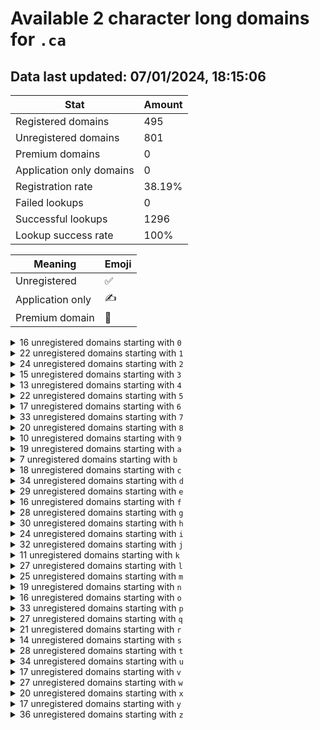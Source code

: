 # Available 2 character long domains for `.ca`

## Data last updated: 07/01/2024, 18:15:06

|Stat|Amount|
|--|--|
|Registered domains|495|
|Unregistered domains|801|
|Premium domains|0|
|Application only domains|0|
|Registration rate|38.19%|
|Failed lookups|0|
|Successful lookups|1296|
|Lookup success rate|100%|


|Meaning|Emoji|
|--|--|
|Unregistered|:white_check_mark:|
|Application only|:writing_hand:|
|Premium domain|:gem:|

<details>
<summary>16 unregistered domains starting with <bold><code>0</code></bold></summary>

|Type|Domain|
|--|--|
|:white_check_mark:|`02.ca`|
|:white_check_mark:|`06.ca`|
|:white_check_mark:|`08.ca`|
|:white_check_mark:|`0a.ca`|
|:white_check_mark:|`0b.ca`|
|:white_check_mark:|`0c.ca`|
|:white_check_mark:|`0d.ca`|
|:white_check_mark:|`0f.ca`|
|:white_check_mark:|`0g.ca`|
|:white_check_mark:|`0h.ca`|
|:white_check_mark:|`0k.ca`|
|:white_check_mark:|`0l.ca`|
|:white_check_mark:|`0q.ca`|
|:white_check_mark:|`0r.ca`|
|:white_check_mark:|`0s.ca`|
|:white_check_mark:|`0v.ca`|
</details>
<details>
<summary>22 unregistered domains starting with <bold><code>1</code></bold></summary>

|Type|Domain|
|--|--|
|:white_check_mark:|`10.ca`|
|:white_check_mark:|`11.ca`|
|:white_check_mark:|`14.ca`|
|:white_check_mark:|`15.ca`|
|:white_check_mark:|`17.ca`|
|:white_check_mark:|`19.ca`|
|:white_check_mark:|`1c.ca`|
|:white_check_mark:|`1h.ca`|
|:white_check_mark:|`1i.ca`|
|:white_check_mark:|`1j.ca`|
|:white_check_mark:|`1m.ca`|
|:white_check_mark:|`1n.ca`|
|:white_check_mark:|`1o.ca`|
|:white_check_mark:|`1p.ca`|
|:white_check_mark:|`1q.ca`|
|:white_check_mark:|`1r.ca`|
|:white_check_mark:|`1s.ca`|
|:white_check_mark:|`1u.ca`|
|:white_check_mark:|`1v.ca`|
|:white_check_mark:|`1w.ca`|
|:white_check_mark:|`1x.ca`|
|:white_check_mark:|`1y.ca`|
</details>
<details>
<summary>24 unregistered domains starting with <bold><code>2</code></bold></summary>

|Type|Domain|
|--|--|
|:white_check_mark:|`21.ca`|
|:white_check_mark:|`22.ca`|
|:white_check_mark:|`23.ca`|
|:white_check_mark:|`27.ca`|
|:white_check_mark:|`29.ca`|
|:white_check_mark:|`2c.ca`|
|:white_check_mark:|`2d.ca`|
|:white_check_mark:|`2e.ca`|
|:white_check_mark:|`2f.ca`|
|:white_check_mark:|`2g.ca`|
|:white_check_mark:|`2h.ca`|
|:white_check_mark:|`2i.ca`|
|:white_check_mark:|`2j.ca`|
|:white_check_mark:|`2k.ca`|
|:white_check_mark:|`2l.ca`|
|:white_check_mark:|`2m.ca`|
|:white_check_mark:|`2n.ca`|
|:white_check_mark:|`2p.ca`|
|:white_check_mark:|`2q.ca`|
|:white_check_mark:|`2r.ca`|
|:white_check_mark:|`2t.ca`|
|:white_check_mark:|`2u.ca`|
|:white_check_mark:|`2v.ca`|
|:white_check_mark:|`2w.ca`|
</details>
<details>
<summary>15 unregistered domains starting with <bold><code>3</code></bold></summary>

|Type|Domain|
|--|--|
|:white_check_mark:|`34.ca`|
|:white_check_mark:|`36.ca`|
|:white_check_mark:|`38.ca`|
|:white_check_mark:|`3b.ca`|
|:white_check_mark:|`3c.ca`|
|:white_check_mark:|`3d.ca`|
|:white_check_mark:|`3h.ca`|
|:white_check_mark:|`3j.ca`|
|:white_check_mark:|`3l.ca`|
|:white_check_mark:|`3m.ca`|
|:white_check_mark:|`3o.ca`|
|:white_check_mark:|`3s.ca`|
|:white_check_mark:|`3t.ca`|
|:white_check_mark:|`3v.ca`|
|:white_check_mark:|`3w.ca`|
</details>
<details>
<summary>13 unregistered domains starting with <bold><code>4</code></bold></summary>

|Type|Domain|
|--|--|
|:white_check_mark:|`42.ca`|
|:white_check_mark:|`43.ca`|
|:white_check_mark:|`44.ca`|
|:white_check_mark:|`46.ca`|
|:white_check_mark:|`47.ca`|
|:white_check_mark:|`49.ca`|
|:white_check_mark:|`4a.ca`|
|:white_check_mark:|`4d.ca`|
|:white_check_mark:|`4f.ca`|
|:white_check_mark:|`4g.ca`|
|:white_check_mark:|`4h.ca`|
|:white_check_mark:|`4m.ca`|
|:white_check_mark:|`4w.ca`|
</details>
<details>
<summary>22 unregistered domains starting with <bold><code>5</code></bold></summary>

|Type|Domain|
|--|--|
|:white_check_mark:|`50.ca`|
|:white_check_mark:|`52.ca`|
|:white_check_mark:|`54.ca`|
|:white_check_mark:|`56.ca`|
|:white_check_mark:|`58.ca`|
|:white_check_mark:|`59.ca`|
|:white_check_mark:|`5c.ca`|
|:white_check_mark:|`5d.ca`|
|:white_check_mark:|`5f.ca`|
|:white_check_mark:|`5g.ca`|
|:white_check_mark:|`5h.ca`|
|:white_check_mark:|`5j.ca`|
|:white_check_mark:|`5m.ca`|
|:white_check_mark:|`5q.ca`|
|:white_check_mark:|`5s.ca`|
|:white_check_mark:|`5t.ca`|
|:white_check_mark:|`5u.ca`|
|:white_check_mark:|`5v.ca`|
|:white_check_mark:|`5w.ca`|
|:white_check_mark:|`5x.ca`|
|:white_check_mark:|`5y.ca`|
|:white_check_mark:|`5z.ca`|
</details>
<details>
<summary>17 unregistered domains starting with <bold><code>6</code></bold></summary>

|Type|Domain|
|--|--|
|:white_check_mark:|`60.ca`|
|:white_check_mark:|`62.ca`|
|:white_check_mark:|`63.ca`|
|:white_check_mark:|`64.ca`|
|:white_check_mark:|`67.ca`|
|:white_check_mark:|`68.ca`|
|:white_check_mark:|`6a.ca`|
|:white_check_mark:|`6c.ca`|
|:white_check_mark:|`6f.ca`|
|:white_check_mark:|`6g.ca`|
|:white_check_mark:|`6h.ca`|
|:white_check_mark:|`6j.ca`|
|:white_check_mark:|`6k.ca`|
|:white_check_mark:|`6m.ca`|
|:white_check_mark:|`6o.ca`|
|:white_check_mark:|`6r.ca`|
|:white_check_mark:|`6y.ca`|
</details>
<details>
<summary>33 unregistered domains starting with <bold><code>7</code></bold></summary>

|Type|Domain|
|--|--|
|:white_check_mark:|`70.ca`|
|:white_check_mark:|`71.ca`|
|:white_check_mark:|`72.ca`|
|:white_check_mark:|`73.ca`|
|:white_check_mark:|`74.ca`|
|:white_check_mark:|`75.ca`|
|:white_check_mark:|`76.ca`|
|:white_check_mark:|`77.ca`|
|:white_check_mark:|`78.ca`|
|:white_check_mark:|`79.ca`|
|:white_check_mark:|`7a.ca`|
|:white_check_mark:|`7b.ca`|
|:white_check_mark:|`7c.ca`|
|:white_check_mark:|`7e.ca`|
|:white_check_mark:|`7f.ca`|
|:white_check_mark:|`7g.ca`|
|:white_check_mark:|`7h.ca`|
|:white_check_mark:|`7i.ca`|
|:white_check_mark:|`7l.ca`|
|:white_check_mark:|`7m.ca`|
|:white_check_mark:|`7n.ca`|
|:white_check_mark:|`7o.ca`|
|:white_check_mark:|`7p.ca`|
|:white_check_mark:|`7q.ca`|
|:white_check_mark:|`7r.ca`|
|:white_check_mark:|`7s.ca`|
|:white_check_mark:|`7t.ca`|
|:white_check_mark:|`7u.ca`|
|:white_check_mark:|`7v.ca`|
|:white_check_mark:|`7w.ca`|
|:white_check_mark:|`7x.ca`|
|:white_check_mark:|`7y.ca`|
|:white_check_mark:|`7z.ca`|
</details>
<details>
<summary>20 unregistered domains starting with <bold><code>8</code></bold></summary>

|Type|Domain|
|--|--|
|:white_check_mark:|`80.ca`|
|:white_check_mark:|`81.ca`|
|:white_check_mark:|`82.ca`|
|:white_check_mark:|`86.ca`|
|:white_check_mark:|`8a.ca`|
|:white_check_mark:|`8b.ca`|
|:white_check_mark:|`8c.ca`|
|:white_check_mark:|`8d.ca`|
|:white_check_mark:|`8e.ca`|
|:white_check_mark:|`8f.ca`|
|:white_check_mark:|`8g.ca`|
|:white_check_mark:|`8h.ca`|
|:white_check_mark:|`8i.ca`|
|:white_check_mark:|`8k.ca`|
|:white_check_mark:|`8m.ca`|
|:white_check_mark:|`8o.ca`|
|:white_check_mark:|`8p.ca`|
|:white_check_mark:|`8u.ca`|
|:white_check_mark:|`8w.ca`|
|:white_check_mark:|`8x.ca`|
</details>
<details>
<summary>10 unregistered domains starting with <bold><code>9</code></bold></summary>

|Type|Domain|
|--|--|
|:white_check_mark:|`90.ca`|
|:white_check_mark:|`92.ca`|
|:white_check_mark:|`94.ca`|
|:white_check_mark:|`95.ca`|
|:white_check_mark:|`98.ca`|
|:white_check_mark:|`9s.ca`|
|:white_check_mark:|`9t.ca`|
|:white_check_mark:|`9v.ca`|
|:white_check_mark:|`9w.ca`|
|:white_check_mark:|`9y.ca`|
</details>
<details>
<summary>19 unregistered domains starting with <bold><code>a</code></bold></summary>

|Type|Domain|
|--|--|
|:white_check_mark:|`a3.ca`|
|:white_check_mark:|`a4.ca`|
|:white_check_mark:|`a5.ca`|
|:white_check_mark:|`a6.ca`|
|:white_check_mark:|`a7.ca`|
|:white_check_mark:|`a8.ca`|
|:white_check_mark:|`a9.ca`|
|:white_check_mark:|`ab.ca`|
|:white_check_mark:|`ac.ca`|
|:white_check_mark:|`ad.ca`|
|:white_check_mark:|`ae.ca`|
|:white_check_mark:|`af.ca`|
|:white_check_mark:|`ag.ca`|
|:white_check_mark:|`ah.ca`|
|:white_check_mark:|`al.ca`|
|:white_check_mark:|`ap.ca`|
|:white_check_mark:|`aq.ca`|
|:white_check_mark:|`au.ca`|
|:white_check_mark:|`ay.ca`|
</details>
<details>
<summary>7 unregistered domains starting with <bold><code>b</code></bold></summary>

|Type|Domain|
|--|--|
|:white_check_mark:|`b3.ca`|
|:white_check_mark:|`ba.ca`|
|:white_check_mark:|`bb.ca`|
|:white_check_mark:|`bc.ca`|
|:white_check_mark:|`bh.ca`|
|:white_check_mark:|`bn.ca`|
|:white_check_mark:|`bv.ca`|
</details>
<details>
<summary>18 unregistered domains starting with <bold><code>c</code></bold></summary>

|Type|Domain|
|--|--|
|:white_check_mark:|`c2.ca`|
|:white_check_mark:|`c3.ca`|
|:white_check_mark:|`c4.ca`|
|:white_check_mark:|`c7.ca`|
|:white_check_mark:|`c9.ca`|
|:white_check_mark:|`ca.ca`|
|:white_check_mark:|`ch.ca`|
|:white_check_mark:|`cj.ca`|
|:white_check_mark:|`cl.ca`|
|:white_check_mark:|`cn.ca`|
|:white_check_mark:|`co.ca`|
|:white_check_mark:|`cr.ca`|
|:white_check_mark:|`cs.ca`|
|:white_check_mark:|`ct.ca`|
|:white_check_mark:|`cu.ca`|
|:white_check_mark:|`cv.ca`|
|:white_check_mark:|`cw.ca`|
|:white_check_mark:|`cy.ca`|
</details>
<details>
<summary>34 unregistered domains starting with <bold><code>d</code></bold></summary>

|Type|Domain|
|--|--|
|:white_check_mark:|`d0.ca`|
|:white_check_mark:|`d1.ca`|
|:white_check_mark:|`d2.ca`|
|:white_check_mark:|`d3.ca`|
|:white_check_mark:|`d4.ca`|
|:white_check_mark:|`d6.ca`|
|:white_check_mark:|`d7.ca`|
|:white_check_mark:|`d9.ca`|
|:white_check_mark:|`da.ca`|
|:white_check_mark:|`db.ca`|
|:white_check_mark:|`dc.ca`|
|:white_check_mark:|`dd.ca`|
|:white_check_mark:|`de.ca`|
|:white_check_mark:|`df.ca`|
|:white_check_mark:|`dg.ca`|
|:white_check_mark:|`dh.ca`|
|:white_check_mark:|`di.ca`|
|:white_check_mark:|`dj.ca`|
|:white_check_mark:|`dk.ca`|
|:white_check_mark:|`dl.ca`|
|:white_check_mark:|`dm.ca`|
|:white_check_mark:|`dn.ca`|
|:white_check_mark:|`do.ca`|
|:white_check_mark:|`dp.ca`|
|:white_check_mark:|`dq.ca`|
|:white_check_mark:|`dr.ca`|
|:white_check_mark:|`ds.ca`|
|:white_check_mark:|`dt.ca`|
|:white_check_mark:|`du.ca`|
|:white_check_mark:|`dv.ca`|
|:white_check_mark:|`dw.ca`|
|:white_check_mark:|`dx.ca`|
|:white_check_mark:|`dy.ca`|
|:white_check_mark:|`dz.ca`|
</details>
<details>
<summary>29 unregistered domains starting with <bold><code>e</code></bold></summary>

|Type|Domain|
|--|--|
|:white_check_mark:|`e0.ca`|
|:white_check_mark:|`e6.ca`|
|:white_check_mark:|`e7.ca`|
|:white_check_mark:|`e9.ca`|
|:white_check_mark:|`ea.ca`|
|:white_check_mark:|`eb.ca`|
|:white_check_mark:|`ec.ca`|
|:white_check_mark:|`ed.ca`|
|:white_check_mark:|`ee.ca`|
|:white_check_mark:|`ef.ca`|
|:white_check_mark:|`eg.ca`|
|:white_check_mark:|`eh.ca`|
|:white_check_mark:|`ei.ca`|
|:white_check_mark:|`ej.ca`|
|:white_check_mark:|`ek.ca`|
|:white_check_mark:|`el.ca`|
|:white_check_mark:|`em.ca`|
|:white_check_mark:|`en.ca`|
|:white_check_mark:|`eo.ca`|
|:white_check_mark:|`ep.ca`|
|:white_check_mark:|`eq.ca`|
|:white_check_mark:|`er.ca`|
|:white_check_mark:|`es.ca`|
|:white_check_mark:|`et.ca`|
|:white_check_mark:|`eu.ca`|
|:white_check_mark:|`ev.ca`|
|:white_check_mark:|`ew.ca`|
|:white_check_mark:|`ex.ca`|
|:white_check_mark:|`ez.ca`|
</details>
<details>
<summary>16 unregistered domains starting with <bold><code>f</code></bold></summary>

|Type|Domain|
|--|--|
|:white_check_mark:|`f1.ca`|
|:white_check_mark:|`f5.ca`|
|:white_check_mark:|`f8.ca`|
|:white_check_mark:|`fb.ca`|
|:white_check_mark:|`fd.ca`|
|:white_check_mark:|`fj.ca`|
|:white_check_mark:|`fk.ca`|
|:white_check_mark:|`fl.ca`|
|:white_check_mark:|`fm.ca`|
|:white_check_mark:|`fn.ca`|
|:white_check_mark:|`fp.ca`|
|:white_check_mark:|`fq.ca`|
|:white_check_mark:|`fr.ca`|
|:white_check_mark:|`fs.ca`|
|:white_check_mark:|`fu.ca`|
|:white_check_mark:|`fy.ca`|
</details>
<details>
<summary>28 unregistered domains starting with <bold><code>g</code></bold></summary>

|Type|Domain|
|--|--|
|:white_check_mark:|`g0.ca`|
|:white_check_mark:|`g1.ca`|
|:white_check_mark:|`g2.ca`|
|:white_check_mark:|`g3.ca`|
|:white_check_mark:|`g4.ca`|
|:white_check_mark:|`g5.ca`|
|:white_check_mark:|`g6.ca`|
|:white_check_mark:|`g7.ca`|
|:white_check_mark:|`g8.ca`|
|:white_check_mark:|`g9.ca`|
|:white_check_mark:|`ga.ca`|
|:white_check_mark:|`gb.ca`|
|:white_check_mark:|`gd.ca`|
|:white_check_mark:|`gi.ca`|
|:white_check_mark:|`gj.ca`|
|:white_check_mark:|`gl.ca`|
|:white_check_mark:|`gm.ca`|
|:white_check_mark:|`gn.ca`|
|:white_check_mark:|`go.ca`|
|:white_check_mark:|`gp.ca`|
|:white_check_mark:|`gs.ca`|
|:white_check_mark:|`gt.ca`|
|:white_check_mark:|`gu.ca`|
|:white_check_mark:|`gv.ca`|
|:white_check_mark:|`gw.ca`|
|:white_check_mark:|`gx.ca`|
|:white_check_mark:|`gy.ca`|
|:white_check_mark:|`gz.ca`|
</details>
<details>
<summary>30 unregistered domains starting with <bold><code>h</code></bold></summary>

|Type|Domain|
|--|--|
|:white_check_mark:|`h0.ca`|
|:white_check_mark:|`h1.ca`|
|:white_check_mark:|`h3.ca`|
|:white_check_mark:|`h5.ca`|
|:white_check_mark:|`ha.ca`|
|:white_check_mark:|`hb.ca`|
|:white_check_mark:|`hc.ca`|
|:white_check_mark:|`hd.ca`|
|:white_check_mark:|`he.ca`|
|:white_check_mark:|`hf.ca`|
|:white_check_mark:|`hg.ca`|
|:white_check_mark:|`hh.ca`|
|:white_check_mark:|`hi.ca`|
|:white_check_mark:|`hj.ca`|
|:white_check_mark:|`hk.ca`|
|:white_check_mark:|`hl.ca`|
|:white_check_mark:|`hm.ca`|
|:white_check_mark:|`hn.ca`|
|:white_check_mark:|`ho.ca`|
|:white_check_mark:|`hp.ca`|
|:white_check_mark:|`hq.ca`|
|:white_check_mark:|`hr.ca`|
|:white_check_mark:|`hs.ca`|
|:white_check_mark:|`ht.ca`|
|:white_check_mark:|`hu.ca`|
|:white_check_mark:|`hv.ca`|
|:white_check_mark:|`hw.ca`|
|:white_check_mark:|`hx.ca`|
|:white_check_mark:|`hy.ca`|
|:white_check_mark:|`hz.ca`|
</details>
<details>
<summary>24 unregistered domains starting with <bold><code>i</code></bold></summary>

|Type|Domain|
|--|--|
|:white_check_mark:|`i0.ca`|
|:white_check_mark:|`i1.ca`|
|:white_check_mark:|`i2.ca`|
|:white_check_mark:|`i3.ca`|
|:white_check_mark:|`i4.ca`|
|:white_check_mark:|`i5.ca`|
|:white_check_mark:|`i6.ca`|
|:white_check_mark:|`i7.ca`|
|:white_check_mark:|`i8.ca`|
|:white_check_mark:|`i9.ca`|
|:white_check_mark:|`ib.ca`|
|:white_check_mark:|`ic.ca`|
|:white_check_mark:|`ih.ca`|
|:white_check_mark:|`il.ca`|
|:white_check_mark:|`io.ca`|
|:white_check_mark:|`ip.ca`|
|:white_check_mark:|`is.ca`|
|:white_check_mark:|`it.ca`|
|:white_check_mark:|`iu.ca`|
|:white_check_mark:|`iv.ca`|
|:white_check_mark:|`iw.ca`|
|:white_check_mark:|`ix.ca`|
|:white_check_mark:|`iy.ca`|
|:white_check_mark:|`iz.ca`|
</details>
<details>
<summary>32 unregistered domains starting with <bold><code>j</code></bold></summary>

|Type|Domain|
|--|--|
|:white_check_mark:|`j0.ca`|
|:white_check_mark:|`j1.ca`|
|:white_check_mark:|`j5.ca`|
|:white_check_mark:|`j6.ca`|
|:white_check_mark:|`j8.ca`|
|:white_check_mark:|`j9.ca`|
|:white_check_mark:|`ja.ca`|
|:white_check_mark:|`jb.ca`|
|:white_check_mark:|`jc.ca`|
|:white_check_mark:|`jd.ca`|
|:white_check_mark:|`je.ca`|
|:white_check_mark:|`jf.ca`|
|:white_check_mark:|`jg.ca`|
|:white_check_mark:|`jh.ca`|
|:white_check_mark:|`ji.ca`|
|:white_check_mark:|`jj.ca`|
|:white_check_mark:|`jk.ca`|
|:white_check_mark:|`jl.ca`|
|:white_check_mark:|`jm.ca`|
|:white_check_mark:|`jn.ca`|
|:white_check_mark:|`jo.ca`|
|:white_check_mark:|`jp.ca`|
|:white_check_mark:|`jq.ca`|
|:white_check_mark:|`jr.ca`|
|:white_check_mark:|`js.ca`|
|:white_check_mark:|`jt.ca`|
|:white_check_mark:|`ju.ca`|
|:white_check_mark:|`jv.ca`|
|:white_check_mark:|`jw.ca`|
|:white_check_mark:|`jx.ca`|
|:white_check_mark:|`jy.ca`|
|:white_check_mark:|`jz.ca`|
</details>
<details>
<summary>11 unregistered domains starting with <bold><code>k</code></bold></summary>

|Type|Domain|
|--|--|
|:white_check_mark:|`k0.ca`|
|:white_check_mark:|`k1.ca`|
|:white_check_mark:|`k5.ca`|
|:white_check_mark:|`k8.ca`|
|:white_check_mark:|`kb.ca`|
|:white_check_mark:|`kc.ca`|
|:white_check_mark:|`ke.ca`|
|:white_check_mark:|`kp.ca`|
|:white_check_mark:|`kt.ca`|
|:white_check_mark:|`kx.ca`|
|:white_check_mark:|`ky.ca`|
</details>
<details>
<summary>27 unregistered domains starting with <bold><code>l</code></bold></summary>

|Type|Domain|
|--|--|
|:white_check_mark:|`l0.ca`|
|:white_check_mark:|`l1.ca`|
|:white_check_mark:|`l2.ca`|
|:white_check_mark:|`l3.ca`|
|:white_check_mark:|`l4.ca`|
|:white_check_mark:|`l5.ca`|
|:white_check_mark:|`l6.ca`|
|:white_check_mark:|`l7.ca`|
|:white_check_mark:|`l8.ca`|
|:white_check_mark:|`l9.ca`|
|:white_check_mark:|`la.ca`|
|:white_check_mark:|`lb.ca`|
|:white_check_mark:|`lc.ca`|
|:white_check_mark:|`ld.ca`|
|:white_check_mark:|`le.ca`|
|:white_check_mark:|`lf.ca`|
|:white_check_mark:|`lg.ca`|
|:white_check_mark:|`lh.ca`|
|:white_check_mark:|`li.ca`|
|:white_check_mark:|`lm.ca`|
|:white_check_mark:|`lo.ca`|
|:white_check_mark:|`lq.ca`|
|:white_check_mark:|`lr.ca`|
|:white_check_mark:|`ls.ca`|
|:white_check_mark:|`lt.ca`|
|:white_check_mark:|`lu.ca`|
|:white_check_mark:|`lw.ca`|
</details>
<details>
<summary>25 unregistered domains starting with <bold><code>m</code></bold></summary>

|Type|Domain|
|--|--|
|:white_check_mark:|`m2.ca`|
|:white_check_mark:|`m5.ca`|
|:white_check_mark:|`m7.ca`|
|:white_check_mark:|`m8.ca`|
|:white_check_mark:|`m9.ca`|
|:white_check_mark:|`ma.ca`|
|:white_check_mark:|`mb.ca`|
|:white_check_mark:|`mc.ca`|
|:white_check_mark:|`md.ca`|
|:white_check_mark:|`me.ca`|
|:white_check_mark:|`mf.ca`|
|:white_check_mark:|`mg.ca`|
|:white_check_mark:|`mh.ca`|
|:white_check_mark:|`mi.ca`|
|:white_check_mark:|`mj.ca`|
|:white_check_mark:|`mk.ca`|
|:white_check_mark:|`ml.ca`|
|:white_check_mark:|`mm.ca`|
|:white_check_mark:|`mn.ca`|
|:white_check_mark:|`mp.ca`|
|:white_check_mark:|`mq.ca`|
|:white_check_mark:|`mv.ca`|
|:white_check_mark:|`mx.ca`|
|:white_check_mark:|`my.ca`|
|:white_check_mark:|`mz.ca`|
</details>
<details>
<summary>19 unregistered domains starting with <bold><code>n</code></bold></summary>

|Type|Domain|
|--|--|
|:white_check_mark:|`n0.ca`|
|:white_check_mark:|`n2.ca`|
|:white_check_mark:|`n4.ca`|
|:white_check_mark:|`n6.ca`|
|:white_check_mark:|`n7.ca`|
|:white_check_mark:|`n8.ca`|
|:white_check_mark:|`n9.ca`|
|:white_check_mark:|`nb.ca`|
|:white_check_mark:|`nc.ca`|
|:white_check_mark:|`nf.ca`|
|:white_check_mark:|`nh.ca`|
|:white_check_mark:|`ni.ca`|
|:white_check_mark:|`nk.ca`|
|:white_check_mark:|`nl.ca`|
|:white_check_mark:|`nm.ca`|
|:white_check_mark:|`ns.ca`|
|:white_check_mark:|`nt.ca`|
|:white_check_mark:|`nu.ca`|
|:white_check_mark:|`nx.ca`|
</details>
<details>
<summary>16 unregistered domains starting with <bold><code>o</code></bold></summary>

|Type|Domain|
|--|--|
|:white_check_mark:|`o0.ca`|
|:white_check_mark:|`o1.ca`|
|:white_check_mark:|`o2.ca`|
|:white_check_mark:|`o5.ca`|
|:white_check_mark:|`oc.ca`|
|:white_check_mark:|`oe.ca`|
|:white_check_mark:|`og.ca`|
|:white_check_mark:|`oi.ca`|
|:white_check_mark:|`oj.ca`|
|:white_check_mark:|`ol.ca`|
|:white_check_mark:|`om.ca`|
|:white_check_mark:|`on.ca`|
|:white_check_mark:|`os.ca`|
|:white_check_mark:|`ou.ca`|
|:white_check_mark:|`ov.ca`|
|:white_check_mark:|`ox.ca`|
</details>
<details>
<summary>33 unregistered domains starting with <bold><code>p</code></bold></summary>

|Type|Domain|
|--|--|
|:white_check_mark:|`p0.ca`|
|:white_check_mark:|`p1.ca`|
|:white_check_mark:|`p2.ca`|
|:white_check_mark:|`p3.ca`|
|:white_check_mark:|`p4.ca`|
|:white_check_mark:|`p5.ca`|
|:white_check_mark:|`p6.ca`|
|:white_check_mark:|`p7.ca`|
|:white_check_mark:|`p8.ca`|
|:white_check_mark:|`p9.ca`|
|:white_check_mark:|`pb.ca`|
|:white_check_mark:|`pc.ca`|
|:white_check_mark:|`pd.ca`|
|:white_check_mark:|`pe.ca`|
|:white_check_mark:|`pf.ca`|
|:white_check_mark:|`pg.ca`|
|:white_check_mark:|`ph.ca`|
|:white_check_mark:|`pi.ca`|
|:white_check_mark:|`pj.ca`|
|:white_check_mark:|`pk.ca`|
|:white_check_mark:|`pl.ca`|
|:white_check_mark:|`pm.ca`|
|:white_check_mark:|`pn.ca`|
|:white_check_mark:|`po.ca`|
|:white_check_mark:|`pp.ca`|
|:white_check_mark:|`pq.ca`|
|:white_check_mark:|`pt.ca`|
|:white_check_mark:|`pu.ca`|
|:white_check_mark:|`pv.ca`|
|:white_check_mark:|`pw.ca`|
|:white_check_mark:|`px.ca`|
|:white_check_mark:|`py.ca`|
|:white_check_mark:|`pz.ca`|
</details>
<details>
<summary>27 unregistered domains starting with <bold><code>q</code></bold></summary>

|Type|Domain|
|--|--|
|:white_check_mark:|`q0.ca`|
|:white_check_mark:|`q1.ca`|
|:white_check_mark:|`q2.ca`|
|:white_check_mark:|`q6.ca`|
|:white_check_mark:|`q7.ca`|
|:white_check_mark:|`q9.ca`|
|:white_check_mark:|`qa.ca`|
|:white_check_mark:|`qb.ca`|
|:white_check_mark:|`qc.ca`|
|:white_check_mark:|`qd.ca`|
|:white_check_mark:|`qe.ca`|
|:white_check_mark:|`qf.ca`|
|:white_check_mark:|`qg.ca`|
|:white_check_mark:|`qh.ca`|
|:white_check_mark:|`qi.ca`|
|:white_check_mark:|`qk.ca`|
|:white_check_mark:|`ql.ca`|
|:white_check_mark:|`qm.ca`|
|:white_check_mark:|`qn.ca`|
|:white_check_mark:|`qq.ca`|
|:white_check_mark:|`qs.ca`|
|:white_check_mark:|`qt.ca`|
|:white_check_mark:|`qv.ca`|
|:white_check_mark:|`qw.ca`|
|:white_check_mark:|`qx.ca`|
|:white_check_mark:|`qy.ca`|
|:white_check_mark:|`qz.ca`|
</details>
<details>
<summary>21 unregistered domains starting with <bold><code>r</code></bold></summary>

|Type|Domain|
|--|--|
|:white_check_mark:|`r0.ca`|
|:white_check_mark:|`r1.ca`|
|:white_check_mark:|`r2.ca`|
|:white_check_mark:|`r4.ca`|
|:white_check_mark:|`r6.ca`|
|:white_check_mark:|`r7.ca`|
|:white_check_mark:|`r8.ca`|
|:white_check_mark:|`r9.ca`|
|:white_check_mark:|`ra.ca`|
|:white_check_mark:|`rd.ca`|
|:white_check_mark:|`re.ca`|
|:white_check_mark:|`rg.ca`|
|:white_check_mark:|`rj.ca`|
|:white_check_mark:|`rk.ca`|
|:white_check_mark:|`ro.ca`|
|:white_check_mark:|`rq.ca`|
|:white_check_mark:|`rs.ca`|
|:white_check_mark:|`rw.ca`|
|:white_check_mark:|`rx.ca`|
|:white_check_mark:|`ry.ca`|
|:white_check_mark:|`rz.ca`|
</details>
<details>
<summary>14 unregistered domains starting with <bold><code>s</code></bold></summary>

|Type|Domain|
|--|--|
|:white_check_mark:|`s1.ca`|
|:white_check_mark:|`s7.ca`|
|:white_check_mark:|`sc.ca`|
|:white_check_mark:|`sd.ca`|
|:white_check_mark:|`sf.ca`|
|:white_check_mark:|`sg.ca`|
|:white_check_mark:|`sj.ca`|
|:white_check_mark:|`sk.ca`|
|:white_check_mark:|`sl.ca`|
|:white_check_mark:|`sp.ca`|
|:white_check_mark:|`ss.ca`|
|:white_check_mark:|`sw.ca`|
|:white_check_mark:|`sy.ca`|
|:white_check_mark:|`sz.ca`|
</details>
<details>
<summary>28 unregistered domains starting with <bold><code>t</code></bold></summary>

|Type|Domain|
|--|--|
|:white_check_mark:|`t0.ca`|
|:white_check_mark:|`t1.ca`|
|:white_check_mark:|`t2.ca`|
|:white_check_mark:|`t3.ca`|
|:white_check_mark:|`t4.ca`|
|:white_check_mark:|`t5.ca`|
|:white_check_mark:|`t6.ca`|
|:white_check_mark:|`t7.ca`|
|:white_check_mark:|`t8.ca`|
|:white_check_mark:|`t9.ca`|
|:white_check_mark:|`ta.ca`|
|:white_check_mark:|`tb.ca`|
|:white_check_mark:|`tc.ca`|
|:white_check_mark:|`td.ca`|
|:white_check_mark:|`tf.ca`|
|:white_check_mark:|`th.ca`|
|:white_check_mark:|`tk.ca`|
|:white_check_mark:|`tn.ca`|
|:white_check_mark:|`to.ca`|
|:white_check_mark:|`tp.ca`|
|:white_check_mark:|`tr.ca`|
|:white_check_mark:|`ts.ca`|
|:white_check_mark:|`tu.ca`|
|:white_check_mark:|`tv.ca`|
|:white_check_mark:|`tw.ca`|
|:white_check_mark:|`tx.ca`|
|:white_check_mark:|`ty.ca`|
|:white_check_mark:|`tz.ca`|
</details>
<details>
<summary>34 unregistered domains starting with <bold><code>u</code></bold></summary>

|Type|Domain|
|--|--|
|:white_check_mark:|`u0.ca`|
|:white_check_mark:|`u1.ca`|
|:white_check_mark:|`u2.ca`|
|:white_check_mark:|`u3.ca`|
|:white_check_mark:|`u6.ca`|
|:white_check_mark:|`u7.ca`|
|:white_check_mark:|`u8.ca`|
|:white_check_mark:|`u9.ca`|
|:white_check_mark:|`ua.ca`|
|:white_check_mark:|`ub.ca`|
|:white_check_mark:|`uc.ca`|
|:white_check_mark:|`ud.ca`|
|:white_check_mark:|`ue.ca`|
|:white_check_mark:|`uf.ca`|
|:white_check_mark:|`ug.ca`|
|:white_check_mark:|`uh.ca`|
|:white_check_mark:|`ui.ca`|
|:white_check_mark:|`uj.ca`|
|:white_check_mark:|`uk.ca`|
|:white_check_mark:|`ul.ca`|
|:white_check_mark:|`um.ca`|
|:white_check_mark:|`un.ca`|
|:white_check_mark:|`uo.ca`|
|:white_check_mark:|`up.ca`|
|:white_check_mark:|`uq.ca`|
|:white_check_mark:|`ur.ca`|
|:white_check_mark:|`us.ca`|
|:white_check_mark:|`ut.ca`|
|:white_check_mark:|`uu.ca`|
|:white_check_mark:|`uv.ca`|
|:white_check_mark:|`uw.ca`|
|:white_check_mark:|`ux.ca`|
|:white_check_mark:|`uy.ca`|
|:white_check_mark:|`uz.ca`|
</details>
<details>
<summary>17 unregistered domains starting with <bold><code>v</code></bold></summary>

|Type|Domain|
|--|--|
|:white_check_mark:|`v2.ca`|
|:white_check_mark:|`v4.ca`|
|:white_check_mark:|`v7.ca`|
|:white_check_mark:|`v9.ca`|
|:white_check_mark:|`va.ca`|
|:white_check_mark:|`vb.ca`|
|:white_check_mark:|`vc.ca`|
|:white_check_mark:|`vd.ca`|
|:white_check_mark:|`ve.ca`|
|:white_check_mark:|`vg.ca`|
|:white_check_mark:|`vh.ca`|
|:white_check_mark:|`vi.ca`|
|:white_check_mark:|`vm.ca`|
|:white_check_mark:|`vp.ca`|
|:white_check_mark:|`vr.ca`|
|:white_check_mark:|`vs.ca`|
|:white_check_mark:|`vy.ca`|
</details>
<details>
<summary>27 unregistered domains starting with <bold><code>w</code></bold></summary>

|Type|Domain|
|--|--|
|:white_check_mark:|`w1.ca`|
|:white_check_mark:|`w4.ca`|
|:white_check_mark:|`w5.ca`|
|:white_check_mark:|`w6.ca`|
|:white_check_mark:|`w7.ca`|
|:white_check_mark:|`w8.ca`|
|:white_check_mark:|`w9.ca`|
|:white_check_mark:|`wc.ca`|
|:white_check_mark:|`wd.ca`|
|:white_check_mark:|`we.ca`|
|:white_check_mark:|`wh.ca`|
|:white_check_mark:|`wj.ca`|
|:white_check_mark:|`wk.ca`|
|:white_check_mark:|`wl.ca`|
|:white_check_mark:|`wm.ca`|
|:white_check_mark:|`wn.ca`|
|:white_check_mark:|`wo.ca`|
|:white_check_mark:|`wp.ca`|
|:white_check_mark:|`wq.ca`|
|:white_check_mark:|`wr.ca`|
|:white_check_mark:|`ws.ca`|
|:white_check_mark:|`wt.ca`|
|:white_check_mark:|`wu.ca`|
|:white_check_mark:|`wv.ca`|
|:white_check_mark:|`ww.ca`|
|:white_check_mark:|`wy.ca`|
|:white_check_mark:|`wz.ca`|
</details>
<details>
<summary>20 unregistered domains starting with <bold><code>x</code></bold></summary>

|Type|Domain|
|--|--|
|:white_check_mark:|`x0.ca`|
|:white_check_mark:|`x1.ca`|
|:white_check_mark:|`x2.ca`|
|:white_check_mark:|`x8.ca`|
|:white_check_mark:|`x9.ca`|
|:white_check_mark:|`xa.ca`|
|:white_check_mark:|`xb.ca`|
|:white_check_mark:|`xc.ca`|
|:white_check_mark:|`xd.ca`|
|:white_check_mark:|`xg.ca`|
|:white_check_mark:|`xh.ca`|
|:white_check_mark:|`xj.ca`|
|:white_check_mark:|`xk.ca`|
|:white_check_mark:|`xl.ca`|
|:white_check_mark:|`xn.ca`|
|:white_check_mark:|`xo.ca`|
|:white_check_mark:|`xp.ca`|
|:white_check_mark:|`xr.ca`|
|:white_check_mark:|`xt.ca`|
|:white_check_mark:|`xw.ca`|
</details>
<details>
<summary>17 unregistered domains starting with <bold><code>y</code></bold></summary>

|Type|Domain|
|--|--|
|:white_check_mark:|`y0.ca`|
|:white_check_mark:|`y1.ca`|
|:white_check_mark:|`y2.ca`|
|:white_check_mark:|`y4.ca`|
|:white_check_mark:|`y6.ca`|
|:white_check_mark:|`y7.ca`|
|:white_check_mark:|`y8.ca`|
|:white_check_mark:|`y9.ca`|
|:white_check_mark:|`yh.ca`|
|:white_check_mark:|`yk.ca`|
|:white_check_mark:|`yo.ca`|
|:white_check_mark:|`yp.ca`|
|:white_check_mark:|`yr.ca`|
|:white_check_mark:|`yt.ca`|
|:white_check_mark:|`yx.ca`|
|:white_check_mark:|`yy.ca`|
|:white_check_mark:|`yz.ca`|
</details>
<details>
<summary>36 unregistered domains starting with <bold><code>z</code></bold></summary>

|Type|Domain|
|--|--|
|:white_check_mark:|`z0.ca`|
|:white_check_mark:|`z1.ca`|
|:white_check_mark:|`z2.ca`|
|:white_check_mark:|`z3.ca`|
|:white_check_mark:|`z4.ca`|
|:white_check_mark:|`z5.ca`|
|:white_check_mark:|`z6.ca`|
|:white_check_mark:|`z7.ca`|
|:white_check_mark:|`z8.ca`|
|:white_check_mark:|`z9.ca`|
|:white_check_mark:|`za.ca`|
|:white_check_mark:|`zb.ca`|
|:white_check_mark:|`zc.ca`|
|:white_check_mark:|`zd.ca`|
|:white_check_mark:|`ze.ca`|
|:white_check_mark:|`zf.ca`|
|:white_check_mark:|`zg.ca`|
|:white_check_mark:|`zh.ca`|
|:white_check_mark:|`zi.ca`|
|:white_check_mark:|`zj.ca`|
|:white_check_mark:|`zk.ca`|
|:white_check_mark:|`zl.ca`|
|:white_check_mark:|`zm.ca`|
|:white_check_mark:|`zn.ca`|
|:white_check_mark:|`zo.ca`|
|:white_check_mark:|`zp.ca`|
|:white_check_mark:|`zq.ca`|
|:white_check_mark:|`zr.ca`|
|:white_check_mark:|`zs.ca`|
|:white_check_mark:|`zt.ca`|
|:white_check_mark:|`zu.ca`|
|:white_check_mark:|`zv.ca`|
|:white_check_mark:|`zw.ca`|
|:white_check_mark:|`zx.ca`|
|:white_check_mark:|`zy.ca`|
|:white_check_mark:|`zz.ca`|
</details>